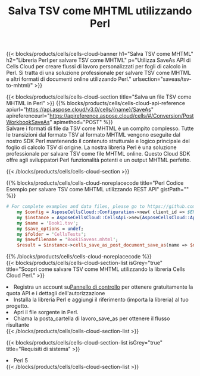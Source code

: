 ﻿---
title:  Salva TSV come MHTML utilizzando Perl
description:  Utilizzando Aspose.Cells Cloud SDK per Perl per salvare il file in formato TSV come file in formato MHTML.
kwords: Excel, Save TSV as MHTML, REST, Perl
howto: How to save TSV as MHTML using Aspose.Cells Cloud Perl library.
---
{{< blocks/products/cells/cells-cloud-banner h1="Salva TSV come MHTML" h2="Libreria Perl per salvare TSV come MHTML" p="Utilizza SaveAs API di Cells Cloud per creare flussi di lavoro personalizzati per fogli di calcolo in Perl. Si tratta di una soluzione professionale per salvare TSV come MHTML e altri formati di documenti online utilizzando Perl." urlsection="saveas/tsv-to-mhtml/" >}}

{{< blocks/products/cells/cells-cloud-section title="Salva un file TSV come MHTML in Perl" >}}
{{% blocks/products/cells/cells-cloud-api-reference apiurl="https://api.aspose.cloud/v3.0/cells/{name}/SaveAs" apireferenceurl="https://apireference.aspose.cloud/cells/#/Conversion/PostWorkbookSaveAs" apimethod="POST" %}}
<br/>
Salvare i formati di file da TSV come MHTML è un compito complesso. Tutte le transizioni dal formato TSV al formato MHTML vengono eseguite dal nostro SDK Perl mantenendo il contenuto strutturale e logico principale del foglio di calcolo TSV di origine. La nostra libreria Perl è una soluzione professionale per salvare TSV come file MHTML online. Questo Cloud SDK offre agli sviluppatori Perl funzionalità potenti e un output MHTML perfetto.

{{< /blocks/products/cells/cells-cloud-section >}}

{{% blocks/products/cells/cells-cloud-noreplacecode title="Perl Codice Esempio per salvare TSV come MHTML utilizzando REST API" gistPath="" %}}
  
```perl
# For complete examples and data files, please go to https://github.com/aspose-cells-cloud/aspose-cells-cloud-perl/
    my $config = AsposeCellsCloud::Configuration->new( client_id => $ENV{'ProductClientId'}, client_secret => $ENV{'ProductClientSecret'});
    my $instance = AsposeCellsCloud::CellsApi->new(AsposeCellsCloud::ApiClient->new( $config));
    my $name = 'Book1.tsv';
    my $save_options = undef;
    my $folder = 'CellsTests';
    my $newfilename = 'Book1Saveas.mhtml';
    $result = $instance->cells_save_as_post_document_save_as(name => $name,save_options => $save_options, newfilename => $newfilename, folder => $folder);
```
  
{{% /blocks/products/cells/cells-cloud-noreplacecode %}}
<br/>
{{< blocks/products/cells/cells-cloud-section-list isGrey="true" title="Scopri come salvare TSV come MHTML utilizzando la libreria Cells Cloud Perl." >}}
<li> Registra un account su<a href="https://dashboard.aspose.cloud/">Pannello di controllo</a> per ottenere gratuitamente la quota API e i dettagli dell'autorizzazione</li>
<li>Installa la libreria Perl e aggiungi il riferimento (importa la libreria) al tuo progetto.</li>
<li>Apri il file sorgente in Perl.</li>
<li>Chiama la posta_cartella di lavoro_save_as per ottenere il flusso risultante</li>
{{< /blocks/products/cells/cells-cloud-section-list >}}

{{< blocks/products/cells/cells-cloud-section-list isGrey="true" title="Requisiti di sistema" >}}
<li>Perl 5</li>
{{< /blocks/products/cells/cells-cloud-section-list >}}
